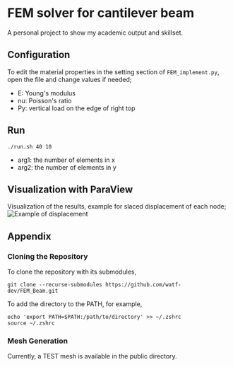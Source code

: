 # FEM solver for cantilever beam
A personal project to show my academic output and skillset.

## Configuration
To edit the material properties in the setting section of `FEM_implement.py`, open the file and change values if needed;
- E: Young's modulus
- nu: Poisson's ratio
- Py: vertical load on the edge of right top

## Run
```
./run.sh 40 10
```
- arg1: the number of elements in x
- arg2: the number of elements in y

## Visualization with ParaView
Visualization of the results, example for slaced displacement of each node;
![Example of displacement](figs/pic1.png)

## Appendix
### Cloning the Repository
To clone the repository with its submodules,
```
git clone --recurse-submodules https://github.com/watf-dev/FEM_Beam.git
```
To add the directory to the PATH, for example,
```
echo 'export PATH=$PATH:/path/to/directory' >> ~/.zshrc
source ~/.zshrc
```

### Mesh Generation
Currently, a TEST mesh is available in the public directory.


